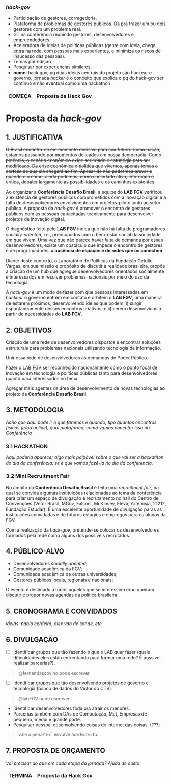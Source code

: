 ### _hack-gov_

- Participação de gestores, corregedoria.
- Plataforma de problemas de gestores públicos. Dá pra trazer um ou dois gestores com um problema real. 
- GT na conferência reunindo gestores, desenvolvedores e empreendedores. 
- Aceleradora de ideias de políticas públicas (gente com ideia, chega, entra na rede, com pessoas mais experientes, e minimiza os riscos de insucesso das pessoas).
- Temas por edição
- Pesquisar por experiencias similares. 
- __nome__: hack gov, pq duas ideias centrais do projeto são hackear e governo. jornada _hacker_ é o conceito que explica o pq do hack-gov ser contínuo e não eventual como uma hackathon


COMEÇA | Proposta da Hack Gov
--------------- | -------

# Proposta da _hack-gov_

## 1. JUSTIFICATIVA

~~O Brasil encontra-se em momento decisivo para seu futuro. Como nação, estamos passando por momentos delicados em nossa democracia. Como potência, o cenário econômico exige seriedade e estratégia para ser modificado. Da crise econômica e política que vivemos, apenas temos a certeza de que ela chegará ao fim. Apesar de não podermos prever o quando e o como, ainda podemos, como sociedade ativa, informada e crítica, debater largamente as possibilidades e os caminhos existentes~~

Ao organizar a __Conferência Desafio Brasil__, a equipe do __LAB FGV__ verificou a existência de gestores públicos comprometidos com a inovação digital e a falta de desenvolvedores envolvimentos em projetos-piloto junto ao setor público. A proposta da _hack-gov_ é promover o encontro de gestores públicos com as pessoas capacitadas tecnicamente para desenvolver projetos de inovação digital.

O diagnóstico feito pelo __LAB FGV__ indica que não há falta de programadores _socially-oriented_, i.e., preocupados com o bem-estar social da sociedade em que vivem. Uma vez que não parece haver falta de demanda por esses desenvolvedores, existe um obstáculo que impede o encontro de gestores e de programadores: __a ausência de espaços e de redes que os conectem.__ 

Diante deste contexto, o Laboratório de Políticas da Fundação Getulio Vargas, em sua missão e propósito de discutir a realidade brasileira, propõe a criação de um hub que agregue desenvolvedores orientados socialmente e interessados em resolver problemas nacionais por meio do uso da tecnologia.

A _hack-gov_ é um modo de fazer com que pessoas interessadas em _hackear_ o governo entrem em contato e orbitem o __LAB FGV__, uma maneira de estarem próximos, desenvolvendo ideias que podem: i) surgir espontaneamente desses encontros criativos; e ii) serem desenvolvidas a partir de necessidades do __LAB FGV__.

## 2. OBJETIVOS

Criação de uma rede de desenvolvedores dispostos a encontrar soluções estruturais para problemas nacionais utilizando tecnologia de informação. 

Unir essa rede de desenvolvedores às demandas do Poder Público.

Fazer o LAB FGV ser reconhecido nacionalmente como o ponto focal de inovação em tecnologia e políticas públicas tanto para desenvolvedores quanto para interessados no tema.

Agregar mais agentes da área de desenvolvimento de novas tecnologias ao projeto da __Conferência Desafio Brasil__.

## 3. METODOLOGIA 

_Acho que aqui pode ir o que faremos e quando, tipo quantos encontros físicos (e/ou online), qual plataforma, como vamos conectar isso na Conferência_

### 3.1 HACKATHON

_Aqui poderia aparecer algo mais palpável sobre o que vai ser a hackathon do dia da conferência, se é que vamos fazê-la no dia da conferencia._

### 3.2 Mini Recruitment Fair

No âmbito da __Conferência Desafio Brasil__ é feita uma _recruitment fair_, na qual se convida algumas instituições relacionadas ao tema da conferência para criar um espaço de divulgação e recrutamento no hall do Centro de Convenções (Vetor Brasil, MGov, Falconi, McKinsey, Eleva, Artemisia, 21212, Fundação Estudar). É uma excelente oportunidade de divulgação paras as instituições convidadas e de futuros estágios e empregos para os alunos da FGV. 

Com a realização da _hack-gov_, pretende-se colocar os desenvolvedores formados pela rede como alguns dos possíveis recrutados.

## 4. PÚBLICO-ALVO

- Desenvolvedores _socially oriented_;
- Comunidade acadêmica da FGV;
- Comunidade acadêmica de outras universidades;
- Gestores públicos locais, regionais e nacionais;

O evento é destinado a todos aqueles que se interessem e/ou queiram discutir e propor novas agendas da política brasileira.

## 5. CRONOGRAMA E CONVIDADOS

_ideias: pablo cerdeira, alex van de sande, etc_

## 6. DIVULGAÇÃO

- [ ] Identificar grupos que tão fazendo o que o LAB quer fazer (quais dificuldades eles estão enfrentando para formar uma rede? É possível realizar parcerias?).

> @fernandascovino pode escrever

- [ ] Identificar grupos que tão desenvolvendo projetos de governo e tecnologia (banco de dados do Victor do CTS).

> @labFGV pode escrever

- Identificar desenvolvedores foda pra atrair os menores.
- Parcerias também com DAs de Computação, Mat, Empresas de pequeno, médio e grande porte.
- Pesquisar pessoal desenvolvendo coisas de internet das coisas. (???)

> vale a pena? IoT envolve _hardware_ tb...

## 7. PROPOSTA DE ORÇAMENTO 

_Vai precisar do que em cada etapa da jornada?
Ajuda de custo_

TERMINA | Proposta da Hack Gov
------- | -------

